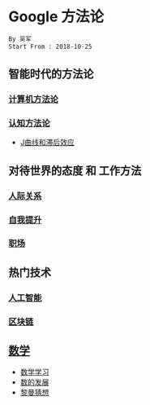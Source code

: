 # Google 方法论 
```md
By 吴军
Start From : 2018-10-25
```

## 智能时代的方法论
### [计算机方法论]()

### [认知方法论]()
* [J曲线和滞后效应](cognitive/histeresis-effect.md)

## 对待世界的态度 和 工作方法
### [人际关系](interpersonal-relationships/interpersonal-relationships.md)
### [自我提升]()
### [职场]()

## 热门技术
### [人工智能]()

### [区块链]()

## [数学](mathematics.md)
* [数学学习](math/math_study.md)
* [数的发展](math/number_development.md)
* [黎曼猜想](math/riemann-hypothesis.md)